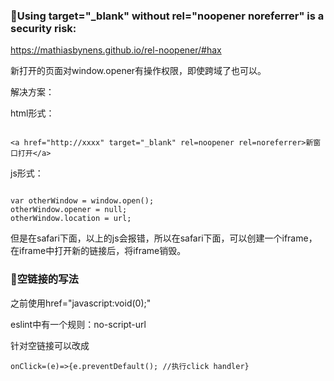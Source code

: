 ### 🤠Using target="_blank" without rel="noopener noreferrer" is a security risk:



https://mathiasbynens.github.io/rel-noopener/#hax



新打开的页面对window.opener有操作权限，即使跨域了也可以。



解决方案：

html形式：

```

<a href="http://xxxx" target="_blank" rel=noopener rel=noreferrer>新窗口打开</a>

```



js形式：

```

var otherWindow = window.open();
otherWindow.opener = null;
otherWindow.location = url;
```

但是在safari下面，以上的js会报错，所以在safari下面，可以创建一个iframe，在iframe中打开新的链接后，将iframe销毁。


### 🤠空链接的写法

之前使用href="javascript:void(0);"

eslint中有一个规则：no-script-url

针对空链接可以改成
```
onClick=(e)=>{e.preventDefault(); //执行click handler}
```

